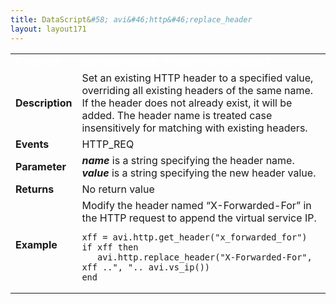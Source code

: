 ```yaml
---
title: DataScript&#58; avi&#46;http&#46;replace_header
layout: layout171
---
```

<table class="table table-hover table table-bordered table-hover">  
<tbody>       
<tr>   
<td><span style="color: white; font-size: medium;"><strong>Function</strong></span></td>
<td><span style="color: white;"><b>avi.http.replace_header( name, value )</b></span></td>
</tr>
<tr>   
<td><span style="font-size: medium;"><strong>Description</strong></span></td>
<td>Set an existing HTTP header to a specified value, overriding all existing headers of the same name. If the header does not already exist, it will be added. The header name is treated case insensitively for matching with existing headers.</td>
</tr>
<tr>   
<td><span style="font-size: medium;"><strong>Events</strong></span></td>
<td>HTTP_REQ</td>
</tr>
<tr>   
<td><span style="font-size: medium;"><strong>Parameter</strong></span></td>
<td><strong><em>name</em> </strong>is a string specifying the header name.<br> <em><strong>value</strong> </em>is a string specifying the new header value.</td>
</tr>
<tr>   
<td><span style="font-size: medium;"><strong>Returns</strong></span></td>
<td>No return value</td>
</tr>
<tr>   
<td><span style="font-size: medium;"><strong>Example</strong></span></td>
<td>Modify the header named “X-Forwarded-For” in the HTTP request to append the virtual service IP.<br> 
<!-- Crayon Syntax Highlighter v2.7.1 --> <pre><code class="language-lua">xff = avi.http.get_header("x_forwarded_for")
if xff then
   avi.http.replace_header("X-Forwarded-For", xff ..", ".. avi.vs_ip())
end</code></pre> 
<!-- [Format Time: 0.0007 seconds] --></td>
</tr>
</tbody>
</table> 